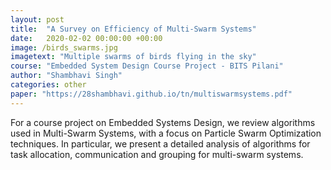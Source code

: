 ```yaml
---
layout: post
title:  "A Survey on Efficiency of Multi-Swarm Systems"
date:   2020-02-02 00:00:00 +00:00
image: /birds_swarms.jpg
imagetext: "Multiple swarms of birds flying in the sky"
course: "Embedded System Design Course Project - BITS Pilani"
author: "Shambhavi Singh"
categories: other
paper: "https://28shambhavi.github.io/tn/multiswarmsystems.pdf"
---
```

For a course project on Embedded Systems Design, we review algorithms used in Multi-Swarm Systems, with a focus on Particle Swarm Optimization techniques. In particular, we present a detailed analysis of algorithms for task allocation, communication and grouping for multi-swarm systems.